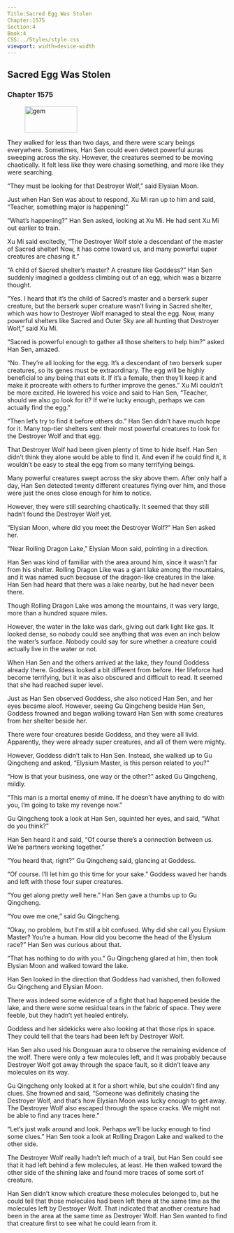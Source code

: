 ```yaml
---
Title:Sacred Egg Was Stolen 
Chapter:1575 
Section:4 
Book:4 
CSS:../Styles/style.css 
viewport: width=device-width
---
```

  
## Sacred Egg Was Stolen
### Chapter 1575
  
<figure>
	<img src="../Images/gem.gif" alt="gem" id="gem" width="120" height="60" />
</figure>
  

  
They walked for less than two days, and there were scary beings everywhere. Sometimes, Han Sen could even detect powerful auras sweeping across the sky. However, the creatures seemed to be moving chaotically. It felt less like they were chasing something, and more like they were searching.

“They must be looking for that Destroyer Wolf,” said Elysian Moon.

Just when Han Sen was about to respond, Xu Mi ran up to him and said, “Teacher, something major is happening!”

“What’s happening?” Han Sen asked, looking at Xu Mi. He had sent Xu Mi out earlier to train.

Xu Mi said excitedly, “The Destroyer Wolf stole a descendant of the master of Sacred shelter! Now, it has come toward us, and many powerful super creatures are chasing it.”

“A child of Sacred shelter’s master? A creature like Goddess?” Han Sen suddenly imagined a goddess climbing out of an egg, which was a bizarre thought.

“Yes. I heard that it’s the child of Sacred’s master and a berserk super creature, but the berserk super creature wasn’t living in Sacred shelter, which was how to Destroyer Wolf managed to steal the egg. Now, many powerful shelters like Sacred and Outer Sky are all hunting that Destroyer Wolf,” said Xu Mi.

“Sacred is powerful enough to gather all those shelters to help him?” asked Han Sen, amazed.

“No. They’re all looking for the egg. It’s a descendant of two berserk super creatures, so its genes must be extraordinary. The egg will be highly beneficial to any being that eats it. If it’s a female, then they’ll keep it and make it procreate with others to further improve the genes.” Xu Mi couldn’t be more excited. He lowered his voice and said to Han Sen, “Teacher, should we also go look for it? If we’re lucky enough, perhaps we can actually find the egg.”

“Then let’s try to find it before others do.” Han Sen didn’t have much hope for it. Many top-tier shelters sent their most powerful creatures to look for the Destroyer Wolf and that egg.

That Destroyer Wolf had been given plenty of time to hide itself. Han Sen didn’t think they alone would be able to find it. And even if he could find it, it wouldn’t be easy to steal the egg from so many terrifying beings.

Many powerful creatures swept across the sky above them. After only half a day, Han Sen detected twenty different creatures flying over him, and those were just the ones close enough for him to notice.

However, they were still searching chaotically. It seemed that they still hadn’t found the Destroyer Wolf yet.

“Elysian Moon, where did you meet the Destroyer Wolf?” Han Sen asked her.

“Near Rolling Dragon Lake,” Elysian Moon said, pointing in a direction.

Han Sen was kind of familiar with the area around him, since it wasn’t far from his shelter. Rolling Dragon Like was a giant lake among the mountains, and it was named such because of the dragon-like creatures in the lake. Han Sen had heard that there was a lake nearby, but he had never been there.

Though Rolling Dragon Lake was among the mountains, it was very large, more than a hundred square miles.

However, the water in the lake was dark, giving out dark light like gas. It looked dense, so nobody could see anything that was even an inch below the water’s surface. Nobody could say for sure whether a creature could actually live in the water or not.

When Han Sen and the others arrived at the lake, they found Goddess already there. Goddess looked a bit different from before. Her lifeforce had become terrifying, but it was also obscured and difficult to read. It seemed that she had reached super level.

Just as Han Sen observed Goddess, she also noticed Han Sen, and her eyes became aloof. However, seeing Gu Qingcheng beside Han Sen, Goddess frowned and began walking toward Han Sen with some creatures from her shelter beside her.

There were four creatures beside Goddess, and they were all livid. Apparently, they were already super creatures, and all of them were mighty.

However, Goddess didn’t talk to Han Sen. Instead, she walked up to Gu Qingcheng and asked, “Elysium Master, is this person related to you?”

“How is that your business, one way or the other?” asked Gu Qingcheng, mildly.

“This man is a mortal enemy of mine. If he doesn’t have anything to do with you, I’m going to take my revenge now.”

Gu Qingcheng took a look at Han Sen, squinted her eyes, and said, “What do you think?”

Han Sen heard it and said, “Of course there’s a connection between us. We’re partners working together.”

“You heard that, right?” Gu Qingcheng said, glancing at Goddess.

“Of course. I’ll let him go this time for your sake.” Goddess waved her hands and left with those four super creatures.

“You get along pretty well here.” Han Sen gave a thumbs up to Gu Qingcheng.

“You owe me one,” said Gu Qingcheng.

“Okay, no problem, but I’m still a bit confused. Why did she call you Elysium Master? You’re a human. How did you become the head of the Elysium race?” Han Sen was curious about that.

“That has nothing to do with you.” Gu Qingcheng glared at him, then took Elysian Moon and walked toward the lake.

Han Sen looked in the direction that Goddess had vanished, then followed Gu Qingcheng and Elysian Moon.

There was indeed some evidence of a fight that had happened beside the lake, and there were some residual tears in the fabric of space. They were feeble, but they hadn’t yet healed entirely.

Goddess and her sidekicks were also looking at that those rips in space. They could tell that the tears had been left by Destroyer Wolf.

Han Sen also used his Dongxuan aura to observe the remaining evidence of the wolf. There were only a few molecules left, and it was probably because Destroyer Wolf got away through the space fault, so it didn’t leave any molecules on its way.

Gu Qingcheng only looked at it for a short while, but she couldn’t find any clues. She frowned and said, “Someone was definitely chasing the Destroyer Wolf, and that’s how Elysian Moon was lucky enough to get away. The Destroyer Wolf also escaped through the space cracks. We might not be able to find any traces here.”

“Let’s just walk around and look. Perhaps we’ll be lucky enough to find some clues.” Han Sen took a look at Rolling Dragon Lake and walked to the other side.

The Destroyer Wolf really hadn’t left much of a trail, but Han Sen could see that it had left behind a few molecules, at least. He then walked toward the other side of the shining lake and found more traces of some sort of creature.

Han Sen didn’t know which creature these molecules belonged to, but he could tell that those molecules had been left there at the same time as the molecules left by Destroyer Wolf. That indicated that another creature had been in the area at the same time as Destroyer Wolf. Han Sen wanted to find that creature first to see what he could learn from it.